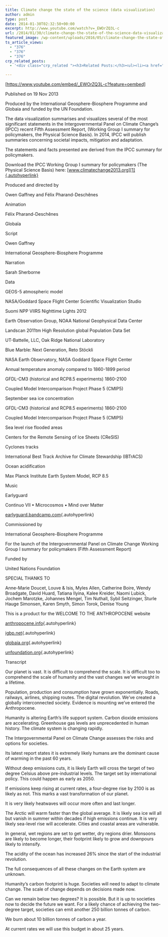 ```yaml
---
title: Climate change the state of the science (data visualization)
author: admin
type: post
date: 2014-01-30T02:32:50+00:00
excerpt: http://www.youtube.com/watch?v=_EWOrZQ3L-c
url: /2014/01/30/climate-change-the-state-of-the-science-data-visualization/
featured_image: /wp-content/uploads/2016/05/climate-change-the-state-of-the.jpg
ts_article_views:
  - "376"
  - "376"
  - "376"
crp_related_posts:
  - '<div class="crp_related "><h3>Related Posts:</h3><ul><li><a href="https://scdhub.org/2017/12/25/wastewater-treatment-and-biosolids-management/"    ><img src="https://scdhub.org/wp-content/uploads/2017/12/wastewater-treatment-and-biosoli-150x150.jpg" alt="Wastewater treatment and Biosolids management" title="Wastewater treatment and Biosolids management" width="150" height="150" class="crp_thumb crp_featured" /><span class="crp_title">Wastewater treatment and Biosolids management</span></a></li><li><a href="https://scdhub.org/2018/01/06/household-and-neighborhood-sanitation-infrastructures-excreta-wastewater-disposal-in-developing-countries/"    ><img src="https://scdhub.org/wp-content/plugins/contextual-related-posts/default.png" alt="Household and neighborhood Sanitation Infrastructures: Excreta, wastewater disposal in developing countries" title="Household and neighborhood Sanitation Infrastructures: Excreta, wastewater disposal in developing countries" width="150" height="150" class="crp_thumb crp_default" /><span class="crp_title">Household and neighborhood Sanitation&hellip;</span></a></li><li><a href="https://scdhub.org/2017/07/28/8006/"    ><img src="https://scdhub.org/wp-content/uploads/2017/07/hqdefault-150x150.jpg" alt="Music" title="Music" width="150" height="150" class="crp_thumb crp_featured" /><span class="crp_title">Music</span></a></li><li><a href="https://scdhub.org/2017/12/29/walking-in-sabinas-shoes-world-vision/"    ><img src="https://scdhub.org/wp-content/uploads/2017/12/walking-in-sabinas-shoes-world-v-150x150.jpg" alt="Walking in Sabinas Shoes &#8211; World Vision" title="Walking in Sabinas Shoes &#8211; World Vision" width="150" height="150" class="crp_thumb crp_featured" /><span class="crp_title">Walking in Sabinas Shoes &#8211; World Vision</span></a></li><li><a href="https://scdhub.org/2018/01/06/sanitation-in-emergencies/"    ><img src="https://scdhub.org/wp-content/plugins/contextual-related-posts/default.png" alt="Sanitation in Emergencies" title="Sanitation in Emergencies" width="150" height="150" class="crp_thumb crp_default" /><span class="crp_title">Sanitation in Emergencies</span></a></li><li><a href="https://scdhub.org/2017/05/31/colorado-homeless-outloud/"    ><img src="https://scdhub.org/wp-content/uploads/2017/05/Screen-Shot-2017-06-08-at-3.02.26-PM-150x150.png" alt="Denver Homeless Outloud" title="Denver Homeless Outloud" width="150" height="150" class="crp_thumb crp_featured" /><span class="crp_title">Denver Homeless Outloud</span></a></li></ul><div class="crp_clear"></div></div>'

---
```

[https://www.youtube.com/embed/_EWOrZQ3L-c?feature=oembed] 

Published on 19 Nov 2013
  
Produced by the International Geosphere-Biosphere Programme and Globaia and funded by the UN Foundation. 

The data visualization summarises and visualizes several of the most significant statements in the Intergovernmental Panel on Climate Change&#8217;s (IPCC) recent Fifth Assessment Report, (Working Group I summary for policymakers, the Physical Science Basis). In 2014, IPCC will publish summaries concerning societal impacts, mitigation and adaptation.

The statements and facts presented are derived from the IPCC summary for policymakers. 

Download the IPCC Working Group I summary for policymakers (The Physical Science Basis) here: [www.climatechange2013.org][1]{.autohyperlink}

Produced and directed by
  
Owen Gaffney and Félix Pharand-Deschênes

Animation
  
Félix Pharand-Deschênes
  
Globaïa

Script
  
Owen Gaffney
  
International Geosphere-Biosphere Programme

Narration
  
Sarah Sherborne

Data
  
GEOS-5 atmospheric model
  
NASA/Goddard Space Flight Center Scientific Visualization Studio
  
Suomi NPP VIIRS Nighttime Lights 2012
  
Earth Observation Group, NOAA National Geophysical Data Center
  
Landscan 2011tm High Resolution global Population Data Set
  
UT-Battelle, LLC, Oak Ridge National Laboratory
  
Blue Marble: Next Generation, Reto Stöckli
  
NASA Earth Observatory, NASA Goddard Space Flight Center
  
Annual temperature anomaly compared to 1860-1899 period
  
GFDL-CM3 (historical and RCP8.5 experiments) 1860-2100
  
Coupled Model Intercomparison Project Phase 5 (CMIP5)
  
September sea ice concentration
  
GFDL-CM3 (historical and RCP8.5 experiments) 1860-2100
  
Coupled Model Intercomparison Project Phase 5 (CMIP5)
  
Sea level rise flooded areas
  
Centers for the Remote Sensing of Ice Sheets (CReSIS)
  
Cyclones tracks
  
International Best Track Archive for Climate Stewardship (IBTrACS)
  
Ocean acidification
  
Max Planck Institute Earth System Model, RCP 8.5

Music
  
Earlyguard
  
Continuo VII • Microcosmos • Mind over Matter
  
[earlyguard.bandcamp.com][2]{.autohyperlink}

Commissioned by
  
International Geosphere-Biosphere Programme
  
For the launch of the Intergovernmental Panel on Climate Change Working Group I summary for policymakers (Fifth Assessment Report)

Funded by
  
United Nations Foundation

SPECIAL THANKS TO
  
Anne-Marie Doucet, Louve & Isis, Myles Allen, Catherine Boire, Wendy Broadgate, David Huard, Tatiana Ilyina, Kalee Kreider, Naomi Lubick, Jochem Marotzke, Johannes Mengel, Tim Nuthall, Sybil Seitzinger, Sturle Hauge Simonsen, Karen Smyth, Simon Torok, Denise Young

This is a product for the WELCOME TO THE ANTHROPOCENE website
  
[anthropocene.info][3]{.autohyperlink}

[igbp.net][4]{.autohyperlink}
  
[globaia.org][5]{.autohyperlink}
  
[unfoundation.org][6]{.autohyperlink}

Transcript

Our planet is vast. It is difficult to comprehend the scale. It is difficult too to comprehend the scale of humanity and the vast changes we&#8217;ve wrought in a lifetime. 

Population, production and consumption have grown exponentially. Roads, railways, airlines, shipping routes. The digital revolution. We&#8217;ve created a globally interconnected society. Evidence is mounting we&#8217;ve entered the Anthropocene.

Humanity is altering Earth&#8217;s life support system. Carbon dioxide emissions are accelerating. Greenhouse gas levels are unprecedented in human history. The climate system is changing rapidly.

The Intergovernmental Panel on Climate Change assesses the risks and options for societies. 

Its latest report states it is extremely likely humans are the dominant cause of warming in the past 60 years.

Without deep emissions cuts, it is likely Earth will cross the target of two degree Celsius above pre-industrial levels. The target set by international policy. This could happen as early as 2050. 

If emissions keep rising at current rates, a four-degree rise by 2100 is as likely as not. This marks a vast transformation of our planet.

It is very likely heatwaves will occur more often and last longer.

The Arctic will warm faster than the global average. It is likely sea ice will all but vanish in summer within decades if high emissions continue. It is very likely sea-level rise will accelerate. Cities and coastal areas are vulnerable. 

In general, wet regions are set to get wetter, dry regions drier. Monsoons are likely to become longer, their footprint likely to grow and downpours likely to intensify. 

The acidity of the ocean has increased 26% since the start of the industrial revolution. 

The full consequences of all these changes on the Earth system are unknown.

Humanity&#8217;s carbon footprint is huge. Societies will need to adapt to climate change. The scale of change depends on decisions made now. 

Can we remain below two degrees? It is possible. But it is up to societies now to decide the future we want. For a likely chance of achieving the two-degree target, societies can emit another 250 billion tonnes of carbon. 

We burn about 10 billion tonnes of carbon a year.

At current rates we will use this budget in about 25 years.

 [1]: http://www.climatechange2013.org
 [2]: http://earlyguard.bandcamp.com
 [3]: http://anthropocene.info
 [4]: http://igbp.net
 [5]: http://globaia.org
 [6]: http://unfoundation.org